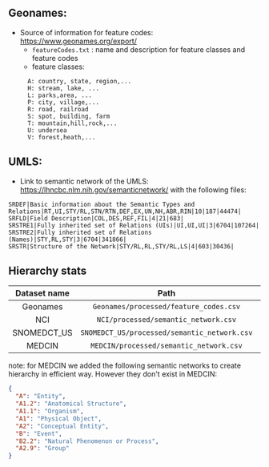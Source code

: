 
## Geonames:
- Source of information for feature codes: https://www.geonames.org/export/
  - `featureCodes.txt` : name and description for feature classes and feature codes
  - feature classes: 
  ```
    A: country, state, region,...
    H: stream, lake, ...
    L: parks,area, ...
    P: city, village,...
    R: road, railroad 
    S: spot, building, farm
    T: mountain,hill,rock,... 
    U: undersea
    V: forest,heath,...
  ```


## UMLS:
- Link to semantic network of the UMLS: https://lhncbc.nlm.nih.gov/semanticnetwork/ with the following files:
```
SRDEF|Basic information about the Semantic Types and Relations|RT,UI,STY/RL,STN/RTN,DEF,EX,UN,NH,ABR,RIN|10|187|44474|
SRFLD|Field Description|COL,DES,REF,FIL|4|21|683|
SRSTRE1|Fully inherited set of Relations (UIs)|UI,UI,UI|3|6704|107264|
SRSTRE2|Fully inherited set of Relations (Names)|STY,RL,STY|3|6704|341866|
SRSTR|Structure of the Network|STY/RL,RL,STY/RL,LS|4|603|30436|
```

## Hierarchy stats

| Dataset name |                  Path                  | Size |
|:-------------:|:--------------------------------------:|:----:|
|   Geonames    | `Geonames/processed/feature_codes.csv` | 680  |
|      NCI      |  `NCI/processed/semantic_network.csv`  | 104  |
|  SNOMEDCT_US  |      `SNOMEDCT_US/processed/semantic_network.csv`| 104  |
|    MEDCIN     |  `MEDCIN/processed/semantic_network.csv`|  76  |

note: for MEDCIN we added the following semantic networks to create hierarchy in efficient way. However they don't exist in MEDCIN:
```json
{
  "A": "Entity",
  "A1.2": "Anatomical Structure",
  "A1.1": "Organism",
  "A1": "Physical Object",
  "A2": "Conceptual Entity",
  "B": "Event",
  "B2.2": "Natural Phenomenon or Process",
  "A2.9": "Group"
}
```